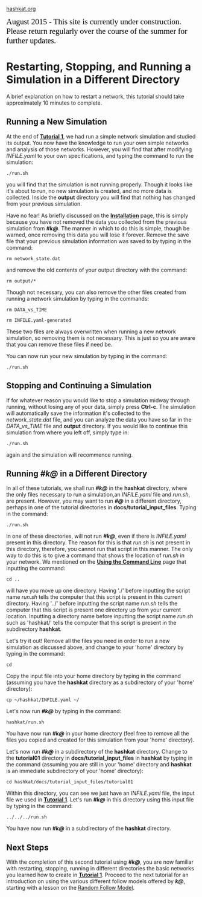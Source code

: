 [hashkat.org](http://hashkat.org)

<span style="color:black; font-family:Georgia; font-size:1.5em;">August 2015 - This site is currently under construction. Please return regularly over the course of the summer for further updates. </span>

# Restarting, Stopping, and Running a Simulation in a Different Directory

A brief explanation on how to restart a network, this tutorial should take approximately 10 minutes to complete.

## Running a New Simulation

At the end of [**Tutorial 1**](http://docs.hashkat.org/en/latest/tutorial01/), we had run a simple network simulation and studied its output. You now have the knowledge to run your own simple networks and analysis of those networks.
However, you will find that after modifying *INFILE.yaml* to your own specifications, and typing the command to run the simulation:

`./run.sh`

you will find that the simulation is not running properly. Though it looks like it's about to run, no new simulation is created, and no more data is collected. Inside the **output**
directory you will find that nothing has changed from your previous simulation.

Have no fear! As briefly discussed on the [**Installation**](http://docs.hashkat.org/en/latest/installation/) page, this is simply because you have not removed the data you collected from the previous simulation from ***#k@***. The manner in which to do this is simple, though be warned,
once removing this data you will lose it forever. Remove the save file that your previous simulation information was saved to by typing in the command:

`rm network_state.dat`

and remove the old contents of your output directory with the command:

`rm output/*`

Though not necessary, you can also remove the other files created from running a network simulation by typing in the commands:

`rm DATA_vs_TIME`

`rm INFILE.yaml-generated`

These two files are always overwritten when running a new network simulation, so removing them is not necessary. This is just so you are aware that you can remove these files if need be.

You can now run your new simulation by typing in the command:

`./run.sh`

## Stopping and Continuing a Simulation

If for whatever reason you would like to stop a simulation midway through running, without losing any of your data, simply press **Ctrl-c**. The simulation will automatically
save the information it's collected to the *network_state.dat* file, and you can analyze the data you have so far in the *DATA_vs_TIME* file and **output** directory. If you would like
to continue this simulation from where you left off, simply type in:

`./run.sh`

again and the simulation will recommence running.

## Running ***#k@*** in a Different Directory

In all of these tutorials, we shall run ***#k@*** in the **hashkat** directory, where the only files necessary to run a simulation,an *INFILE.yaml* file and *run.sh*, are present. However, you may want to run ***#@*** in a different directory, perhaps in one of the tutorial directories in **docs/tutorial_input_files**. Typing in the command:

`./run.sh`

in one of these directories, will not run ***#k@***, even if there is *INFILE.yaml* present in this directory. The reason for this is that *run.sh* is not present in this directory, therefore, you cannot run that script in this manner. The only way to do this is to give a command that shows the location of *run.sh* in your network. We mentioned on the [**Using the Command Line**](http://docs.hashkat.org/en/latest/commandline/) page that inputting the command:

`cd ..`

will have you move up one directory. Having './' before inputting the script name *run.sh* tells the computer that this script is present in this current directory. Having '../' before inputting the script name *run.sh* tells the computer that this script is present one directory up from your current location. Inputting a directory name before inputting the script name *run.sh* such as 'hashkat/' tells the computer that this script is present in the subdirectory **hashkat**.

Let's try it out! Remove all the files you need in order to run a new simulation as discussed above, and change to your 'home' directory by typing in the command:

`cd`

Copy the input file into your home directory by typing in the command (assuming you have the **hashkat** directory as a subdirectory of your 'home' directory):

`cp ~/hashkat/INFILE.yaml ~/`

Let's now run ***#k@*** by typing in the command:

`hashkat/run.sh`

You have now run ***#k@*** in your home directory (feel free to remove all the files you copied and created for this simulation from your 'home' directory).

Let's now run ***#k@*** in a subdirectory of the **hashkat** directory. Change to the **tutorial01** directory in **docs/tutorial_input_files** in **hashkat** by typing in the command (assuming you are still in your 'home' directory and **hashkat** is an immediate subdirectory of your 'home' directory):

`cd hashkat/docs/tutorial_input_files/tutorial01`

Within this directory, you can see we just have an *INFILE.yaml* file, the input file we used in [**Tutorial 1**](https://github.com/hashkat/hashkat/blob/master/docs/tutorial_input_files/tutorial01/INFILE.yaml). Let's run ***#k@*** in this directory using this input file by typing in the command:

`../../../run.sh`

You have now run ***#k@*** in a subdirectory of the **hashkat** directory.

## Next Steps

With the completion of this second tutorial using ***#k@***, you are now familiar with restarting, stopping, running in different directories the
basic networks you learned how to create in [**Tutorial 1**](http://docs.hashkat.org/en/latest/tutorial01/). Proceed to the next tutorial for an introduction on using the various different follow models offered by ***k@***, starting with a lesson on the [Random Follow Model](http://docs.hashkat.org/en/latest/tutorial03/).